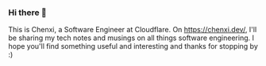 ### Hi there 👋

This is Chenxi, a Software Engineer at Cloudflare. On https://chenxi.dev/, I'll be sharing my tech notes and musings on all things software engineering. I hope you'll find something useful and interesting and thanks for stopping by :)
